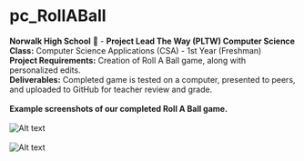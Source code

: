 # pc_RollABall
<b>Norwalk High School</b> :school: - <b>Project Lead The Way (PLTW) Computer Science</b><br>
<b>Class:</b> Computer Science Applications (CSA) - 1st Year (Freshman)<br>
<b>Project Requirements:</b> Creation of Roll A Ball game, along with personalized edits.<br>
<b>Deliverables:</b> Completed game is tested on a computer, presented to peers, and uploaded to GitHub for teacher review and grade.   
<br>
<b>Example screenshots of our completed Roll A Ball game.</b><br><br>
![Alt text](https://github.com/pcephass/pc_RollABall/blob/master/screenshots/pic1.jpg)
<br><br>
![Alt text](https://github.com/pcephass/pc_RollABall/blob/master/screenshots/pic2.jpg)
<br><br>

